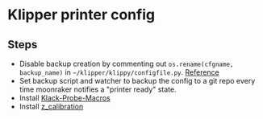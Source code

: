 # Klipper printer config

## Steps

- Disable backup creation by commenting out `os.rename(cfgname, backup_name)`
  in `~/klipper/klippy/configfile.py`.
  [Reference](https://old.reddit.com/r/klippers/comments/1134e40/why_do_i_have_so_many_cfg_files/luqve9o/)
- Set backup script and watcher to backup the config to a git repo every time
  moonraker notifies a "printer ready" state.
- Install
  [Klack-Probe-Macros](https://github.com/Harrypulvirenti/Klack-Probe-Macros)
- Install [z_calibration](https://github.com/protoloft/klipper_z_calibration)
